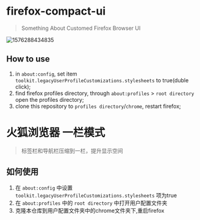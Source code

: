 # firefox-compact-ui

> Something About Customed Firefox Browser UI

![1576288434835](README.assets/1576288434835.png)


## How to use
1. in `about:config`, set item `toolkit.legacyUserProfileCustomizations.stylesheets` to true(duble click);
2. find firefox profiles directory, through `about:profiles` > `root directory` open the profiles directory;
3. clone this repository to `profiles directory`/`chrome`, restart firefox;


# 火狐浏览器 一栏模式

> 标签栏和导航栏压缩到一栏，提升显示空间

## 如何使用
1. 在 `about:config` 中设置 `toolkit.legacyUserProfileCustomizations.stylesheets` 项为true
2. 在 `about:profiles` 中的 `root directory` 中打开用户配置文件夹
3. 克隆本仓库到用户配置文件夹中的chrome文件夹下,重启firefox

